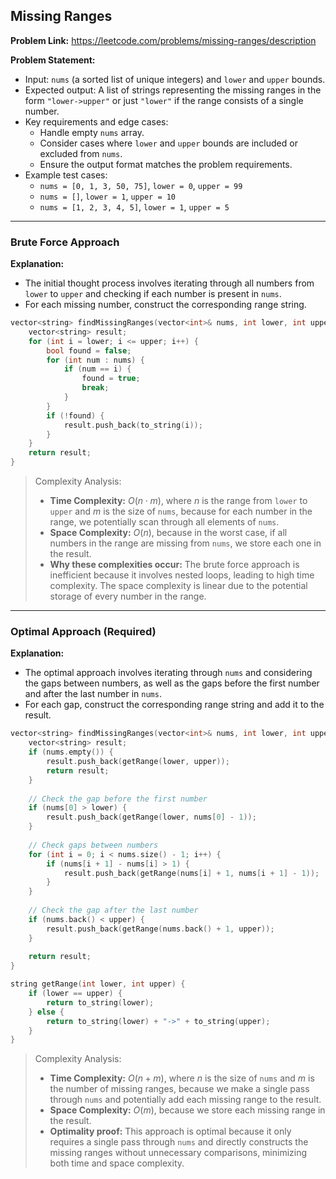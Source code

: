 ## Missing Ranges
**Problem Link:** https://leetcode.com/problems/missing-ranges/description

**Problem Statement:**
- Input: `nums` (a sorted list of unique integers) and `lower` and `upper` bounds.
- Expected output: A list of strings representing the missing ranges in the form `"lower->upper"` or just `"lower"` if the range consists of a single number.
- Key requirements and edge cases:
  - Handle empty `nums` array.
  - Consider cases where `lower` and `upper` bounds are included or excluded from `nums`.
  - Ensure the output format matches the problem requirements.
- Example test cases:
  - `nums = [0, 1, 3, 50, 75]`, `lower = 0`, `upper = 99`
  - `nums = []`, `lower = 1`, `upper = 10`
  - `nums = [1, 2, 3, 4, 5]`, `lower = 1`, `upper = 5`

---

### Brute Force Approach

**Explanation:**
- The initial thought process involves iterating through all numbers from `lower` to `upper` and checking if each number is present in `nums`.
- For each missing number, construct the corresponding range string.

```cpp
vector<string> findMissingRanges(vector<int>& nums, int lower, int upper) {
    vector<string> result;
    for (int i = lower; i <= upper; i++) {
        bool found = false;
        for (int num : nums) {
            if (num == i) {
                found = true;
                break;
            }
        }
        if (!found) {
            result.push_back(to_string(i));
        }
    }
    return result;
}
```

> Complexity Analysis:
> - **Time Complexity:** $O(n \cdot m)$, where $n$ is the range from `lower` to `upper` and $m$ is the size of `nums`, because for each number in the range, we potentially scan through all elements of `nums`.
> - **Space Complexity:** $O(n)$, because in the worst case, if all numbers in the range are missing from `nums`, we store each one in the result.
> - **Why these complexities occur:** The brute force approach is inefficient because it involves nested loops, leading to high time complexity. The space complexity is linear due to the potential storage of every number in the range.

---

### Optimal Approach (Required)

**Explanation:**
- The optimal approach involves iterating through `nums` and considering the gaps between numbers, as well as the gaps before the first number and after the last number in `nums`.
- For each gap, construct the corresponding range string and add it to the result.

```cpp
vector<string> findMissingRanges(vector<int>& nums, int lower, int upper) {
    vector<string> result;
    if (nums.empty()) {
        result.push_back(getRange(lower, upper));
        return result;
    }
    
    // Check the gap before the first number
    if (nums[0] > lower) {
        result.push_back(getRange(lower, nums[0] - 1));
    }
    
    // Check gaps between numbers
    for (int i = 0; i < nums.size() - 1; i++) {
        if (nums[i + 1] - nums[i] > 1) {
            result.push_back(getRange(nums[i] + 1, nums[i + 1] - 1));
        }
    }
    
    // Check the gap after the last number
    if (nums.back() < upper) {
        result.push_back(getRange(nums.back() + 1, upper));
    }
    
    return result;
}

string getRange(int lower, int upper) {
    if (lower == upper) {
        return to_string(lower);
    } else {
        return to_string(lower) + "->" + to_string(upper);
    }
}
```

> Complexity Analysis:
> - **Time Complexity:** $O(n + m)$, where $n$ is the size of `nums` and $m$ is the number of missing ranges, because we make a single pass through `nums` and potentially add each missing range to the result.
> - **Space Complexity:** $O(m)$, because we store each missing range in the result.
> - **Optimality proof:** This approach is optimal because it only requires a single pass through `nums` and directly constructs the missing ranges without unnecessary comparisons, minimizing both time and space complexity.